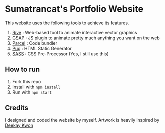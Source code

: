 # Sumatrancat's Portfolio Website

This website uses the following tools to achieve its features.
1. [Rive](https://rive.app) : Web-based tool to animate interactive vector graphics
2. [GSAP](https://greensock.com) : JS plugin to animate pretty much anything you want on the web
3. [Parcel](https://parceljs.com) : Code bundler
4. [Pug](https://pugjs.com) : HTML Static Generator
5. [SASS](https://sass-lang.com/) : CSS Pre-Processor (Yes, I still use this)

## How to run
1. Fork this repo
2. Install with `npm install`
3. Run with `npm start`

## Credits
I designed and coded the website by myself. Artwork is heavily inspired by [Deekay Kwon](https://deekaykwon.com/)